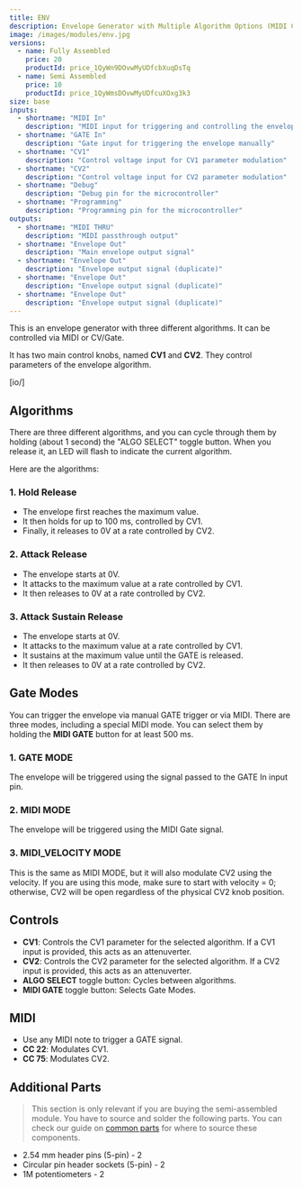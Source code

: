 ```yaml
---
title: ENV
description: Envelope Generator with Multiple Algorithm Options (MIDI Controllable).
image: /images/modules/env.jpg
versions:
  - name: Fully Assembled
    price: 20
    productId: price_1QyWn9DOvwMyUDfcbXuqDsTq
  - name: Semi Assembled
    price: 10
    productId: price_1QyWmsDOvwMyUDfcuXOxg3k3
size: base
inputs:
  - shortname: "MIDI In"
    description: "MIDI input for triggering and controlling the envelope"
  - shortname: "GATE In"
    description: "Gate input for triggering the envelope manually"
  - shortname: "CV1"
    description: "Control voltage input for CV1 parameter modulation"
  - shortname: "CV2"
    description: "Control voltage input for CV2 parameter modulation"
  - shortname: "Debug"
    description: "Debug pin for the microcontroller"
  - shortname: "Programming"
    description: "Programming pin for the microcontroller"
outputs:
  - shortname: "MIDI THRU"
    description: "MIDI passthrough output"
  - shortname: "Envelope Out"
    description: "Main envelope output signal"
  - shortname: "Envelope Out"
    description: "Envelope output signal (duplicate)"
  - shortname: "Envelope Out"
    description: "Envelope output signal (duplicate)"
  - shortname: "Envelope Out"
    description: "Envelope output signal (duplicate)"
---
```


This is an envelope generator with three different algorithms. It can be controlled via MIDI or CV/Gate.

It has two main control knobs, named **CV1** and **CV2**. They control parameters of the envelope algorithm.

[io/]

## Algorithms

There are three different algorithms, and you can cycle through them by holding (about 1 second) the "ALGO SELECT" toggle button. When you release it, an LED will flash to indicate the current algorithm.

Here are the algorithms:

### 1. Hold Release

* The envelope first reaches the maximum value.
* It then holds for up to 100 ms, controlled by CV1.
* Finally, it releases to 0V at a rate controlled by CV2.

### 2. Attack Release

* The envelope starts at 0V.
* It attacks to the maximum value at a rate controlled by CV1.
* It then releases to 0V at a rate controlled by CV2.

### 3. Attack Sustain Release

* The envelope starts at 0V.
* It attacks to the maximum value at a rate controlled by CV1.
* It sustains at the maximum value until the GATE is released.
* It then releases to 0V at a rate controlled by CV2.

## Gate Modes

You can trigger the envelope via manual GATE trigger or via MIDI. There are three modes, including a special MIDI mode. You can select them by holding the **MIDI GATE** button for at least 500 ms.

### 1. GATE MODE
The envelope will be triggered using the signal passed to the GATE In input pin.

### 2. MIDI MODE
The envelope will be triggered using the MIDI Gate signal.

### 3. MIDI_VELOCITY MODE
This is the same as MIDI MODE, but it will also modulate CV2 using the velocity. If you are using this mode, make sure to start with velocity = 0; otherwise, CV2 will be open regardless of the physical CV2 knob position.

## Controls

* **CV1**: Controls the CV1 parameter for the selected algorithm. If a CV1 input is provided, this acts as an attenuverter.
* **CV2**: Controls the CV2 parameter for the selected algorithm. If a CV2 input is provided, this acts as an attenuverter.
* **ALGO SELECT** toggle button: Cycles between algorithms.
* **MIDI GATE** toggle button: Selects Gate Modes.

## MIDI

* Use any MIDI note to trigger a GATE signal.
* **CC 22**: Modulates CV1.
* **CC 75**: Modulates CV2.

## Additional Parts

> This section is only relevant if you are buying the semi-assembled module. You have to source and solder the following parts. You can check our guide on [common parts](/docs/technical-details/common-parts) for where to source these components.

* 2.54 mm header pins (5-pin) - 2
* Circular pin header sockets (5-pin) - 2
* 1M potentiometers - 2